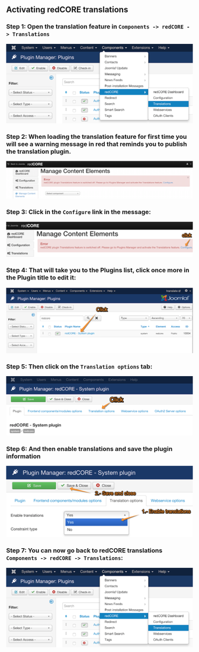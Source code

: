 ## Activating redCORE translations

### Step 1: Open the translation feature in `Components -> redCORE -> Translations`

<img src="./assets/img/translation/01.png" class="example" />

### Step 2: When loading the translation feature for first time you will see a warning message in red that reminds you to publish the translation plugin.

<img src="./assets/img/translation/02.png" class="example" />

### Step 3: Click in the `Configure` link in the message:

<img src="./assets/img/translation/03.png" class="example" />

### Step 4: That will take you to the Plugins list, click once more in the Plugin title to edit it:

<img src="./assets/img/translation/04.png" class="example" />

### Step 5: Then click on the `Translation options` tab:

<img src="./assets/img/translation/05.png" class="example" />

### Step 6: And then enable translations and save the plugin information

<img src="./assets/img/translation/06.png" class="example" />

### Step 7: You can now go back to redCORE translations  `Components -> redCORE -> Translations`:

<img src="./assets/img/translation/01.png" class="example" />

